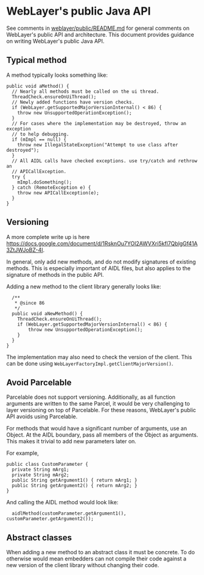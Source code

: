 # WebLayer's public Java API

See comments in [weblayer/public/README.md](../../../../README.md) for
general comments on WebLayer's public API and architecture. This document
provides guidance on writing WebLayer's public Java API.

## Typical method

A method typically looks something like:

```
public void aMethod() {
  // Nearly all methods must be called on the ui thread.
  ThreadCheck.ensureOnUiThread();
  // Newly added functions have version checks.
  if (WebLayer.getSupportedMajorVersionInternal() < 86) {
    throw new UnsupportedOperationException();
  }
  // For cases where the implementation may be destroyed, throw an exception
  // to help debugging.
  if (mImpl == null) {
    throw new IllegalStateException("Attempt to use class after destroyed");
  }
  // All AIDL calls have checked exceptions. use try/catch and rethrow an
  // APICallException.
  try {
    mImpl.doSomething();
  } catch (RemoteException e) {
    throw new APICallException(e);
  }
}
```

## Versioning

A more complete write up is here
https://docs.google.com/document/d/1RsknOu7YOl2AWVXri5kfl7QblgGf41A3ZtJWJoBZ-4I.

In general, only add new methods, and do not modify signatures of existing
methods. This is especially important of AIDL files, but also applies to the
signature of methods in the public API.

Adding a new method to the client library generally looks like:

```
  /**
   * @since 86
   */
  public void aNewMethod() {
    ThreadCheck.ensureOnUiThread();
    if (WebLayer.getSupportedMajorVersionInternal() < 86) {
        throw new UnsupportedOperationException();
    }
  }
}
```

The implementation may also need to check the version of the client. This can
be done using `WebLayerFactoryImpl.getClientMajorVersion()`.

## Avoid Parcelable

Parcelable does not support versioning. Additionally, as all function arguments
are written to the same Parcel, it would be very challenging to layer versioning
on top of Parcelable. For these reasons, WebLayer's public API avoids using
Parcelable.

For methods that would have a significant number of arguments, use an Object.
At the AIDL boundary, pass all members of the Object as arguments. This makes
it trivial to add new parameters later on.

For example,

```
public class CustomParameter {
  private String mArg1;
  private String mArg2;
  public String getArgument1() { return mArg1; }
  public String getArgument2() { return mArg2; }
}
```

And calling the AIDL method would look like:

```
  aidlMethod(customParameter.getArgument1(), customParameter.getArgument2());
```

## Abstract classes

When adding a new method to an abstract class it must be concrete. To do
otherwise would mean embedders can not compile their code against a new version
of the client library without changing their code.
